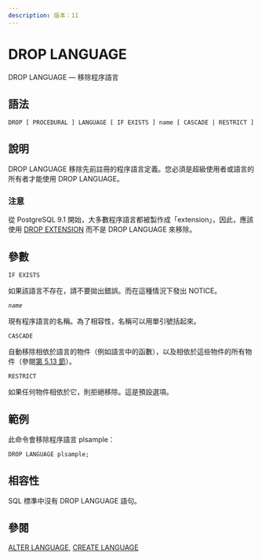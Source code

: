 ```yaml
---
description: 版本：11
---
```


# DROP LANGUAGE

DROP LANGUAGE — 移除程序語言

## 語法

```text
DROP [ PROCEDURAL ] LANGUAGE [ IF EXISTS ] name [ CASCADE | RESTRICT ]
```

## 說明

DROP LANGUAGE 移除先前註冊的程序語言定義。您必須是超級使用者或語言的所有者才能使用 DROP LANGUAGE。

### 注意

從 PostgreSQL 9.1 開始，大多數程序語言都被製作成「extension」，因此，應該使用 [DROP EXTENSION](drop-extension.md) 而不是 DROP LANGUAGE 來移除。

## 參數

`IF EXISTS`

如果該語言不存在，請不要拋出錯誤。而在這種情況下發出 NOTICE。

_`name`_

現有程序語言的名稱。為了相容性，名稱可以用單引號括起來。

`CASCADE`

自動移除相依於語言的物件（例如語言中的函數），以及相依於這些物件的所有物件（參閱[第 5.13 節](../../the-sql-language/ddl/dependency-tracking.md)）。

`RESTRICT`

如果任何物件相依於它，則拒絕移除。這是預設選項。

## 範例

此命令會移除程序語言 plsample：

```text
DROP LANGUAGE plsample;
```

## 相容性

SQL 標準中沒有 DROP LANGUAGE 語句。

## 參閱

[ALTER LANGUAGE](alter-language.md), [CREATE LANGUAGE](create-language.md)

